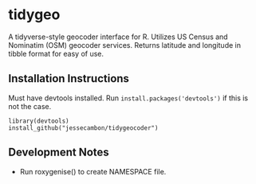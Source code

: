 # tidygeo

A tidyverse-style geocoder interface for R. Utilizes US Census and Nominatim (OSM) geocoder services. Returns latitude and longitude in tibble format for easy of use.


## Installation Instructions

Must have devtools installed. Run `install.packages('devtools')` if this is not the case.

```
library(devtools)
install_github("jessecambon/tidygeocoder")
```

## Development Notes

* Run roxygenise() to create NAMESPACE file.
